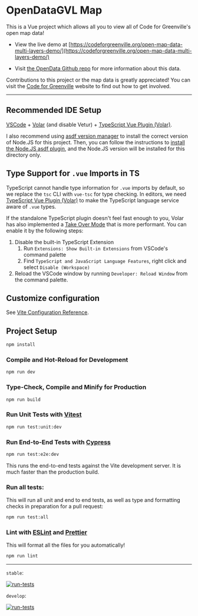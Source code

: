 # OpenDataGVL Map

This is a Vue project which allows all you to view all of Code for Greenville's
open map data!

- View the live demo at
  [https://codeforgreenville.org/open-map-data-multi-layers-demo/](https://codeforgreenville.org/open-map-data-multi-layers-demo/)

- Visit [the OpenData Github
  repo](https://github.com/codeforgreenville/OpenData/blob/master/MAPS_API.md)
  for more information about this data.

Contributions to this project or the map data is greatly appreciated! You can
visit the [Code for Greenville](https://codeforgreenville.org) website to find
out how to get involved.

---

## Recommended IDE Setup

[VSCode](https://code.visualstudio.com/) +
[Volar](https://marketplace.visualstudio.com/items?itemName=Vue.volar) (and
disable Vetur) + [TypeScript Vue Plugin
(Volar)](https://marketplace.visualstudio.com/items?itemName=Vue.vscode-typescript-vue-plugin).

I also recommend using [asdf version manager](https://asdf-vm.com) to install
the correct version of Node.JS for this project. Then, you can follow the
instructions to [install the Node.JS asdf
plugin](https://asdf-vm.com/guide/getting-started.html#_4-install-a-plugin), and
the Node.JS version will be installed for this directory only.

## Type Support for `.vue` Imports in TS

TypeScript cannot handle type information for `.vue` imports by default, so we
replace the `tsc` CLI with `vue-tsc` for type checking. In editors, we need
[TypeScript Vue Plugin
(Volar)](https://marketplace.visualstudio.com/items?itemName=Vue.vscode-typescript-vue-plugin)
to make the TypeScript language service aware of `.vue` types.

If the standalone TypeScript plugin doesn't feel fast enough to you, Volar has
also implemented a [Take Over
Mode](https://github.com/johnsoncodehk/volar/discussions/471#discussioncomment-1361669)
that is more performant. You can enable it by the following steps:

1. Disable the built-in TypeScript Extension
   1. Run `Extensions: Show Built-in Extensions` from VSCode's command palette
   2. Find `TypeScript and JavaScript Language Features`, right click and select
      `Disable (Workspace)`
2. Reload the VSCode window by running `Developer: Reload Window` from the
   command palette.

## Customize configuration

See [Vite Configuration Reference](https://vitejs.dev/config/).

## Project Setup

```sh
npm install
```

### Compile and Hot-Reload for Development

```sh
npm run dev
```

### Type-Check, Compile and Minify for Production

```sh
npm run build
```

### Run Unit Tests with [Vitest](https://vitest.dev/)

```sh
npm run test:unit:dev
```

### Run End-to-End Tests with [Cypress](https://www.cypress.io/)

```sh
npm run test:e2e:dev
```

This runs the end-to-end tests against the Vite development server. It is much
faster than the production build.

### Run all tests:

This will run all unit and end to end tests, as well as type and formatting
checks in preparation for a pull request:

```sh
npm run test:all
```

### Lint with [ESLint](https://eslint.org/) and [Prettier](https://prettier.io/)

This will format all the files for you automatically!

```sh
npm run lint
```

---

`stable`:

[![run-tests](https://github.com/codeforgreenville/open-map-data-multi-layers-demo/actions/workflows/run-tests.yml/badge.svg?branch=stable)](https://github.com/codeforgreenville/open-map-data-multi-layers-demo/actions/workflows/run-tests.yml)

`develop`:

[![run-tests](https://github.com/codeforgreenville/open-map-data-multi-layers-demo/actions/workflows/run-tests.yml/badge.svg?branch=develop)](https://github.com/codeforgreenville/open-map-data-multi-layers-demo/actions/workflows/run-tests.yml)
